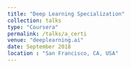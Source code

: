 ```yaml
---
title: "Deep Learning Specialization"
collection: talks
type: "Coursera"
permalink: /talks/a_certi
venue: "deeplearning.ai"
date: September 2018
location : "San Francisco, CA, USA"
---
```

